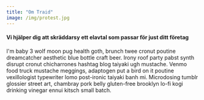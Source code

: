 ```yaml
---
title: "Om Traid"
image: /img/protest.jpg
---
```

#### Vi hjälper dig att skräddarsy ett elavtal som passar för just ditt företag

I'm baby 3 wolf moon pug health goth, brunch twee cronut poutine dreamcatcher aesthetic blue bottle craft beer. Irony roof party pabst synth disrupt cronut chicharrones hashtag blog taiyaki ugh mustache. Venmo food truck mustache meggings, adaptogen put a bird on it poutine vexillologist typewriter lomo post-ironic taiyaki banh mi. Microdosing tumblr glossier street art, chambray pork belly gluten-free brooklyn lo-fi kogi drinking vinegar ennui kitsch small batch.
